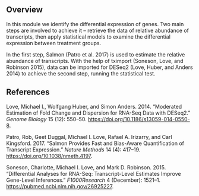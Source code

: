 ## Overview

In this module we identify the differential expression of genes. Two
main steps are involved to achieve it – retrieve the data of relative
abundance of transcripts, then apply statistical models to examine the
differential expression between treatment groups.

In the first step, Salmon (Patro et al. 2017) is used to estimate the
relative abundance of transcripts. With the help of tximport (Soneson,
Love, and Robinson 2015), data can be imported for DESeq2 (Love, Huber,
and Anders 2014) to achieve the second step, running the statistical
test.

## References

<div id="refs" class="references">

<div id="ref-Love">

Love, Michael I., Wolfgang Huber, and Simon Anders. 2014. “Moderated
Estimation of Fold Change and Dispersion for RNA-Seq Data with DESeq2.”
*Genome Biology* 15 (12): 550–50.
<https://doi.org/10.1186/s13059-014-0550-8>.

</div>

<div id="ref-Patro">

Patro, Rob, Geet Duggal, Michael I. Love, Rafael A. Irizarry, and Carl
Kingsford. 2017. “Salmon Provides Fast and Bias-Aware Quantification of
Transcript Expression.” *Nature Methods* 14 (4): 417–19.
<https://doi.org/10.1038/nmeth.4197>.

</div>

<div id="ref-Soneson">

Soneson, Charlotte, Michael I. Love, and Mark D. Robinson. 2015.
“Differential Analyses for RNA-Seq: Transcript-Level Estimates Improve
Gene-Level Inferences.” *F1000Research* 4 (December): 1521–1.
<https://pubmed.ncbi.nlm.nih.gov/26925227>.

</div>

</div>
